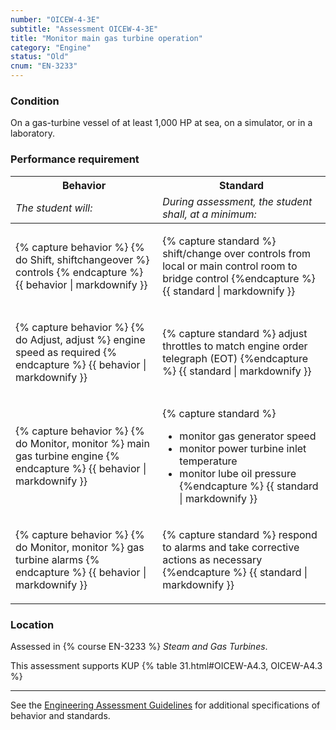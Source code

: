 ```yaml
---
number: "OICEW-4-3E"
subtitle: "Assessment OICEW-4-3E"
title: "Monitor main gas turbine operation"
category: "Engine"
status: "Old"
cnum: "EN-3233"
---
```

### Condition

On a gas-turbine vessel of at least 1,000 HP at sea, on a simulator, or in a laboratory.

### Performance requirement 

<table width='100%' class='Guidelines'>
 <thead>
 <tr>
     <th class='thirty'>Behavior</th>
     <th class='seventy'>Standard</th>
 </tr>
 <tr>
     <td><em>The student will:</em></td>
     <td><em>During assessment, the student shall, at a minimum:</em></td>
 </tr>
 </thead>
 <tbody>
 

<tr><td>

{% capture behavior %}
{% do Shift, shiftchangeover %} controls 
{% endcapture %}
{{ behavior | markdownify }}

</td><td>

{% capture standard %}
shift/change over controls from local or main control room to bridge control
{%endcapture %}
{{ standard | markdownify }}

</td></tr>



<tr><td>

{% capture behavior %}
{% do Adjust, adjust %} engine speed as required
{% endcapture %}
{{ behavior | markdownify }}

</td><td>

{% capture standard %}
adjust throttles to match engine order telegraph (EOT)
{%endcapture %}
{{ standard | markdownify }}

</td></tr>



<tr><td>

{% capture behavior %}
{% do Monitor, monitor %} main gas turbine engine
{% endcapture %}
{{ behavior | markdownify }}

</td><td>

{% capture standard %}
* monitor gas generator speed
* monitor power turbine inlet temperature
* monitor lube oil pressure
{%endcapture %}
{{ standard | markdownify }}

</td></tr>



<tr><td>

{% capture behavior %}
{% do Monitor, monitor %} gas turbine alarms
{% endcapture %}
{{ behavior | markdownify }}

</td><td>

{% capture standard %}
respond to alarms and take corrective actions as necessary
{%endcapture %}
{{ standard | markdownify }}

</td></tr>



 </tbody>
 </table>

### Location

Assessed in  {% course  EN-3233 %}  *Steam and Gas Turbines*.

This assessment supports KUP {% table 31.html#OICEW-A4.3, OICEW-A4.3 %}

***



See the [Engineering Assessment Guidelines](guidelines) for additional specifications of behavior and standards.